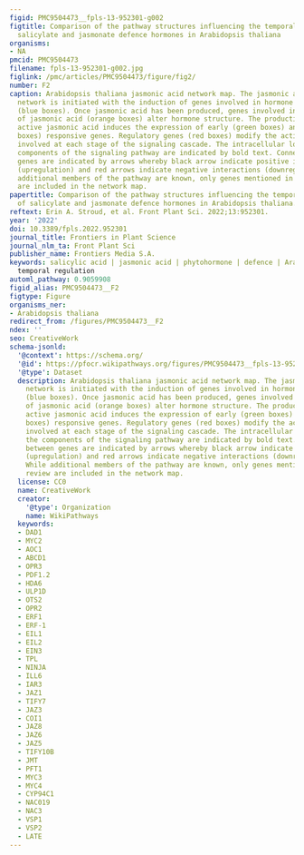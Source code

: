 ```yaml
---
figid: PMC9504473__fpls-13-952301-g002
figtitle: Comparison of the pathway structures influencing the temporal response of
  salicylate and jasmonate defence hormones in Arabidopsis thaliana
organisms:
- NA
pmcid: PMC9504473
filename: fpls-13-952301-g002.jpg
figlink: /pmc/articles/PMC9504473/figure/fig2/
number: F2
caption: Arabidopsis thaliana jasmonic acid network map. The jasmonic acid defence
  network is initiated with the induction of genes involved in hormone biosynthesis
  (blue boxes). Once jasmonic acid has been produced, genes involved in the modification
  of jasmonic acid (orange boxes) alter hormone structure. The production of metabolically
  active jasmonic acid induces the expression of early (green boxes) and late (purple
  boxes) responsive genes. Regulatory genes (red boxes) modify the activity of genes
  involved at each stage of the signaling cascade. The intracellular location of the
  components of the signaling pathway are indicated by bold text. Connections between
  genes are indicated by arrows whereby black arrow indicate positive interactions
  (upregulation) and red arrows indicate negative interactions (downregulation). While
  additional members of the pathway are known, only genes mentioned in this review
  are included in the network map.
papertitle: Comparison of the pathway structures influencing the temporal response
  of salicylate and jasmonate defence hormones in Arabidopsis thaliana.
reftext: Erin A. Stroud, et al. Front Plant Sci. 2022;13:952301.
year: '2022'
doi: 10.3389/fpls.2022.952301
journal_title: Frontiers in Plant Science
journal_nlm_ta: Front Plant Sci
publisher_name: Frontiers Media S.A.
keywords: salicylic acid | jasmonic acid | phytohormone | defence | Arabidopsis |
  temporal regulation
automl_pathway: 0.9059908
figid_alias: PMC9504473__F2
figtype: Figure
organisms_ner:
- Arabidopsis thaliana
redirect_from: /figures/PMC9504473__F2
ndex: ''
seo: CreativeWork
schema-jsonld:
  '@context': https://schema.org/
  '@id': https://pfocr.wikipathways.org/figures/PMC9504473__fpls-13-952301-g002.html
  '@type': Dataset
  description: Arabidopsis thaliana jasmonic acid network map. The jasmonic acid defence
    network is initiated with the induction of genes involved in hormone biosynthesis
    (blue boxes). Once jasmonic acid has been produced, genes involved in the modification
    of jasmonic acid (orange boxes) alter hormone structure. The production of metabolically
    active jasmonic acid induces the expression of early (green boxes) and late (purple
    boxes) responsive genes. Regulatory genes (red boxes) modify the activity of genes
    involved at each stage of the signaling cascade. The intracellular location of
    the components of the signaling pathway are indicated by bold text. Connections
    between genes are indicated by arrows whereby black arrow indicate positive interactions
    (upregulation) and red arrows indicate negative interactions (downregulation).
    While additional members of the pathway are known, only genes mentioned in this
    review are included in the network map.
  license: CC0
  name: CreativeWork
  creator:
    '@type': Organization
    name: WikiPathways
  keywords:
  - DAD1
  - MYC2
  - AOC1
  - ABCD1
  - OPR3
  - PDF1.2
  - HDA6
  - ULP1D
  - OTS2
  - OPR2
  - ERF1
  - ERF-1
  - EIL1
  - EIL2
  - EIN3
  - TPL
  - NINJA
  - ILL6
  - IAR3
  - JAZ1
  - TIFY7
  - JAZ3
  - COI1
  - JAZ8
  - JAZ6
  - JAZ5
  - TIFY10B
  - JMT
  - PFT1
  - MYC3
  - MYC4
  - CYP94C1
  - NAC019
  - NAC3
  - VSP1
  - VSP2
  - LATE
---
```

